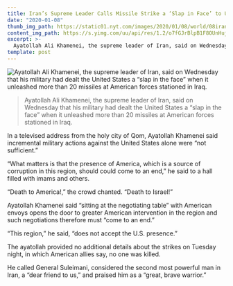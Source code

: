 ```yaml
---
title: Iran’s Supreme Leader Calls Missile Strike a ‘Slap in Face’ to U.S.
date: "2020-01-08"
thumb_img_path: https://static01.nyt.com/images/2020/01/08/world/08iran-khamenei2/merlin_166821867_b8008508-999b-4948-ae3d-df100d5a0a74-superJumbo.jpg?quality=90&auto=webp
content_img_path: https://s.yimg.com/uu/api/res/1.2/o7fGJrBlpB1F8OUnHujhqg--~B/aD01MTI7dz03Njg7c209MTthcHBpZD15dGFjaHlvbg--/http://media.zenfs.com/en_us/News/afp.com/7bc8b05014f0f7586d3bd313a49f3ccffe73ea23.jpg
excerpt: >-
  Ayatollah Ali Khamenei, the supreme leader of Iran, said on Wednesday that his military had dealt the United States a “slap in the face” when it unleashed more than 20 missiles at American forces stationed in Iraq.
template: post
---
```


![Ayatollah Ali Khamenei, the supreme leader of Iran, said on Wednesday that his military had dealt the United States a “slap in the face” when it unleashed more than 20 missiles at American forces stationed in Iraq.](https://static01.nyt.com/images/2020/01/08/world/08iran-khamenei2/merlin_166821867_b8008508-999b-4948-ae3d-df100d5a0a74-superJumbo.jpg?quality=90&auto=webp)

> Ayatollah Ali Khamenei, the supreme leader of Iran, said on Wednesday that his military had dealt the United States a “slap in the face” when it unleashed more than 20 missiles at American forces stationed in Iraq.

In a televised address from the holy city of Qom, Ayatollah Khamenei said incremental military actions against the United States alone were “not sufficient.”

“What matters is that the presence of America, which is a source of corruption in this region, should could come to an end,” he said to a hall filled with imams and others.

“Death to America!,” the crowd chanted. “Death to Israel!”

Ayatollah Khamenei said “sitting at the negotiating table” with American envoys opens the door to greater American intervention in the region and such negotiations therefore must “come to an end.”

“This region,” he said, “does not accept the U.S. presence.”

The ayatollah provided no additional details about the strikes on Tuesday night, in which American allies say, no one was killed.

He called General Suleimani, considered the second most powerful man in Iran, a “dear friend to us,” and praised him as a “great, brave warrior.”